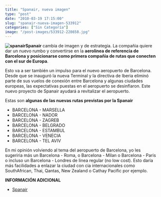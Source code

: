 ```yaml
---
title: "Spanair, nueva imagen"
type: "post"
date: "2010-03-19 17:15:00"
slug: "spanair-nueva-imagen-533912"
categories: ["Sin Categoría"]
image: "/post-images/533912-228658.jpg"
---
```


**![spanair](/post-images/533912-228658.jpg "spanair")Spanair** cambia de imagen y de estrategia. La compañia quiere dar un nuevo rumbo y convertirse en la **aerolinea de referencia de Barcelona y posicionarse como primera compañia de rutas que conecten con el sur de Europa**.

Esto va a ser también un impulso para el nuevo aeropuerto de Barcelona. Desde que se inauguró la nueva Terminal y la directiva de Iberia eliminó parte de sus vuelos de conexión entre Barcelona y algunas ciudades europeas, las expectativas puestas en el aeropuerto se desinflaron. Este nuevo proyecto de Spanair ayudará a revitalizar el aeropuerto.

Estas son **algunas de las nuevas rutas previstas por la Spanair**

- BARCELONA - MARSELLA
- BARCELONA - NADOR
- BARCELONA - ZAGREB
- BARCELONA - BELGRADO
- BARCELONA - ESTAMBUL
- BARCELONA - VENECIA
- BARCELONA - TEL AVIV

En mi opinión volviendo al tema del aeropuerto de Barcelona, yo les sugeriria más un Barcelona - Roma, o Barcelona - Milan o Barcelona - Paris o incluso un Barcelona - Londres de linea regular (no low cost). Esto daría más facilidades a enlazar la ciudad con cia internacionales como SouthAfrican, Thai, Qantas, New Zealand o Cathay Pacific por ejemplo.

**INFORMACIÓN ADICIONAL**

- [Spanair ](http://www.spanair.com)